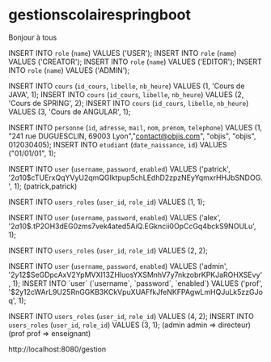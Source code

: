 # gestionscolairespringboot
Bonjour à tous


INSERT INTO `role` (`name`) VALUES ('USER');
INSERT INTO `role` (`name`) VALUES ('CREATOR');
INSERT INTO `role` (`name`) VALUES ('EDITOR');
INSERT INTO `role` (`name`) VALUES ('ADMIN');

INSERT INTO `cours` (`id_cours`, `libelle`, `nb_heure`) VALUES (1, 'Cours de JAVA', 1);
INSERT INTO `cours` (`id_cours`, `libelle`, `nb_heure`) VALUES (2, 'Cours de SPRING', 2);
INSERT INTO `cours` (`id_cours`, `libelle`, `nb_heure`) VALUES (3, 'Cours de ANGULAR', 1);


INSERT INTO `personne` (`id`, `adresse`, `mail`, `nom`, `prenom`, `telephone`) VALUES (1, "241 rue DUGUESCLIN,
69003 Lyon","contact@objis.com", "objis", "objis", 012030405);
INSERT INTO `etudiant` (`date_naissance`, `id`) VALUES ("01/01/01", 1);

INSERT INTO `user` (`username`, `password`, `enabled`) VALUES ('patrick', '$2a$10$cTUErxQqYVyU2qmQGIktpup5chLEdhD2zpzNEyYqmxrHHJbSNDOG.', 1);
(patrick,patrick)

INSERT INTO `users_roles` (`user_id`, `role_id`) VALUES (1, 1);

INSERT INTO `user` (`username`, `password`, `enabled`) VALUES ('alex', '$2a$10$.tP2OH3dEG0zms7vek4ated5AiQ.EGkncii0OpCcGq4bckS9NOULu', 1);

INSERT INTO `users_roles` (`user_id`, `role_id`) VALUES (2, 2);

INSERT INTO `user` (`username`, `password`, `enabled`) VALUES ('admin', '$2y$12$SeGDpcAxV2YpMVXI13ZHluosYXSMnhV7y7nkzobrKPKJaROHXSEvy', 1);
INSERT INTO `user` (`username`, `password`, `enabled`) VALUES ('prof', '$2y$12$cWArL9U25RnGGKB3KCkVpuXUAFfkJfeNKFPAgwLmHQJuLk5zzGJoq', 1);

INSERT INTO `users_roles` (`user_id`, `role_id`) VALUES (4, 2);
INSERT INTO `users_roles` (`user_id`, `role_id`) VALUES (3, 1);
(admin admin => directeur)
(prof prof => enseignant)

http://localhost:8080/gestion
